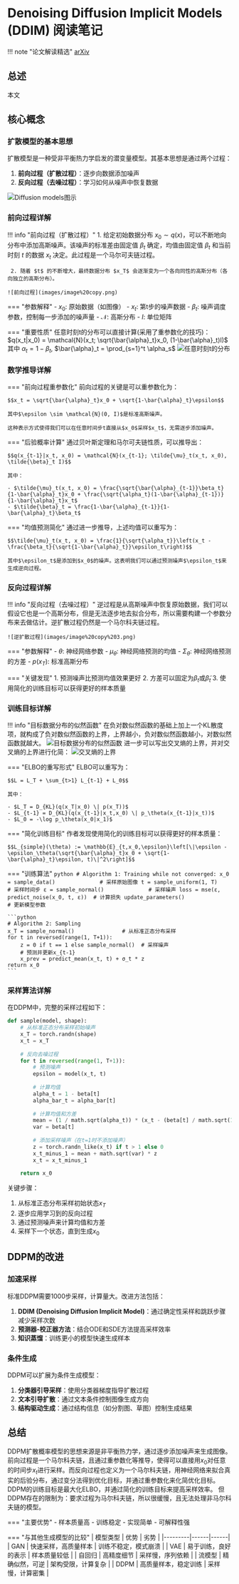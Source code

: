 # Denoising Diffusion Implicit Models (DDIM) 阅读笔记

!!! note "论文解读精选"
    [arXiv](https://arxiv.org/pdf/2010.02502)

    

## 总述
本文

## 核心概念

### 扩散模型的基本思想

扩散模型是一种受非平衡热力学启发的潜变量模型。其基本思想是通过两个过程：

1. **前向过程（扩散过程）**：逐步向数据添加噪声
2. **反向过程（去噪过程）**：学习如何从噪声中恢复数据

![Diffusion models图示](images/image.png)

### 前向过程详解

!!! info "前向过程（扩散过程）"
    1. 给定初始数据分布 $x_0 \sim q(x)$，可以不断地向分布中添加高斯噪声。该噪声的标准差由固定值 $\beta_t$ 确定，均值由固定值 $\beta_t$ 和当前时刻 $t$ 的数据 $x_t$ 决定。此过程是一个马尔可夫链过程。

     2. 随着 $t$ 的不断增大，最终数据分布 $x_T$ 会逐渐变为一个各向同性的高斯分布（各向独立的高斯分布）。

    ![前向过程](images/image%20copy.png)

=== "参数解释"
    - $x_0$: 原始数据（如图像）
    - $x_t$: 第t步的噪声数据
    - $\beta_t$: 噪声调度参数，控制每一步添加的噪声量
    - $\mathcal{N}$: 高斯分布
    - $I$: 单位矩阵

=== "重要性质"
    任意时刻t的分布可以直接计算(采用了重参数化的技巧)：$q(x_t|x_0) = \mathcal{N}(x_t; \sqrt{\bar{\alpha}_t}x_0, (1-\bar{\alpha}_t)I)$
    其中
        $\alpha_t = 1-\beta_t$, $\bar{\alpha}_t = \prod_{s=1}^t \alpha_s$
    ![任意时刻t的分布](images/image%20copy%202.png)

### 数学推导详解

=== "前向过程重参数化"
    前向过程的关键是可以重参数化为：
    
    $$x_t = \sqrt{\bar{\alpha}_t}x_0 + \sqrt{1-\bar{\alpha}_t}\epsilon$$
    
    其中$\epsilon \sim \mathcal{N}(0, I)$是标准高斯噪声。
    
    这种表示方式使得我们可以在任意时间步t直接从$x_0$采样$x_t$，无需逐步添加噪声。

=== "后验概率计算"
    通过贝叶斯定理和马尔可夫链性质，可以推导出：
    
    $$q(x_{t-1}|x_t, x_0) = \mathcal{N}(x_{t-1}; \tilde{\mu}_t(x_t, x_0), \tilde{\beta}_t I)$$
    
    其中：

    - $\tilde{\mu}_t(x_t, x_0) = \frac{\sqrt{\bar{\alpha}_{t-1}}\beta_t}{1-\bar{\alpha}_t}x_0 + \frac{\sqrt{\alpha_t}(1-\bar{\alpha}_{t-1})}{1-\bar{\alpha}_t}x_t$
    - $\tilde{\beta}_t = \frac{1-\bar{\alpha}_{t-1}}{1-\bar{\alpha}_t}\beta_t$

=== "均值预测简化"
    通过进一步推导，上述均值可以重写为：
    
    $$\tilde{\mu}_t(x_t, x_0) = \frac{1}{\sqrt{\alpha_t}}\left(x_t - \frac{\beta_t}{\sqrt{1-\bar{\alpha}_t}}\epsilon_t\right)$$
    
    其中$\epsilon_t$是添加到$x_0$的噪声。这表明我们可以通过预测噪声$\epsilon_t$来生成逆向过程。

### 反向过程详解

!!! info "反向过程（去噪过程）"
    逆过程是从高斯噪声中恢复原始数据，我们可以假设它也是一个高斯分布，但是无法逐步地去拟合分布，所以需要构建一个参数分布来去做估计。逆扩散过程仍然是一个马尔科夫链过程。

    ![逆扩散过程](images/image%20copy%203.png)

=== "参数解释"
    - $\theta$: 神经网络参数
    - $\mu_\theta$: 神经网络预测的均值
    - $\Sigma_\theta$: 神经网络预测的方差
    - $p(x_T)$: 标准高斯分布

=== "关键发现"
    1. 预测噪声比预测均值效果更好
    2. 方差可以固定为$\beta_t$或$\tilde{\beta}_t$
    3. 使用简化的训练目标可以获得更好的样本质量


### 训练目标详解

!!! info "目标数据分布的似然函数"
    在负对数似然函数的基础上加上一个KL散度项，就构成了负对数似然函数的上界，上界越小，负对数似然函数越小，对数似然函数就越大。
    ![目标数据分布的似然函数](images/image%20copy%204.png)
    进一步可以写出交叉熵的上界，并对交叉熵的上界进行化简：
    ![交叉熵的上界](images/image%20copy%205.png)

=== "ELBO的重写形式"
    ELBO可以重写为：

    $$L = L_T + \sum_{t>1} L_{t-1} + L_0$$
    
    其中：

    - $L_T = D_{KL}(q(x_T|x_0) \| p(x_T))$
    - $L_{t-1} = D_{KL}(q(x_{t-1}|x_t,x_0) \| p_\theta(x_{t-1}|x_t))$
    - $L_0 = -\log p_\theta(x_0|x_1)$

=== "简化训练目标"
    作者发现使用简化的训练目标可以获得更好的样本质量：

    $$L_{simple}(\theta) := \mathbb{E}_{t,x_0,\epsilon}\left[\|\epsilon - \epsilon_\theta(\sqrt{\bar{\alpha}_t}x_0 + \sqrt{1-\bar{\alpha}_t}\epsilon, t)\|^2\right]$$

=== "训练算法"
    ```python
    # Algorithm 1: Training
    while not converged:
        x_0 = sample_data()              # 采样原始图像
        t = sample_uniform(1, T)         # 采样时间步
        ε = sample_normal()              # 采样噪声
        loss = mse(ε, predict_noise(x_0, t, ε))  # 计算损失
        update_parameters()              # 更新模型参数
    ```

    ```python
    # Algorithm 2: Sampling
    x_T = sample_normal()               # 从标准正态分布采样
    for t in reversed(range(1, T+1)):
        z = 0 if t == 1 else sample_normal()  # 采样噪声
        # 预测并更新x_{t-1}
        x_prev = predict_mean(x_t, t) + σ_t * z
    return x_0
    ```

### 采样算法详解

在DDPM中，完整的采样过程如下：

```python
def sample(model, shape):
    # 从标准正态分布采样初始噪声
    x_T = torch.randn(shape)
    x_t = x_T
    
    # 反向去噪过程
    for t in reversed(range(1, T+1)):
        # 预测噪声
        epsilon = model(x_t, t)
        
        # 计算均值
        alpha_t = 1 - beta[t]
        alpha_bar_t = alpha_bar[t]
        
        # 计算均值和方差
        mean = (1 / math.sqrt(alpha_t)) * (x_t - (beta[t] / math.sqrt(1 - alpha_bar_t)) * epsilon)
        var = beta[t]
        
        # 添加采样噪声（在t=1时不添加噪声）
        z = torch.randn_like(x_t) if t > 1 else 0
        x_t_minus_1 = mean + math.sqrt(var) * z
        x_t = x_t_minus_1
    
    return x_0
```

关键步骤：

1. 从标准正态分布采样初始状态$x_T$
2. 逐步应用学习到的反向过程
3. 通过预测噪声来计算均值和方差
4. 采样下一个状态，直到生成$x_0$

## DDPM的改进

### 加速采样

标准DDPM需要1000步采样，计算量大。改进方法包括：

1. **DDIM (Denoising Diffusion Implicit Model)**：通过确定性采样和跳跃步骤减少采样次数
2. **预测器-校正器方法**：结合ODE和SDE方法提高采样效率
3. **知识蒸馏**：训练更小的模型快速生成样本

### 条件生成

DDPM可以扩展为条件生成模型：

1. **分类器引导采样**：使用分类器梯度指导扩散过程
2. **文本引导扩散**：通过文本条件控制图像生成方向
3. **结构驱动生成**：通过结构信息（如分割图、草图）控制生成结果

## 总结

DDPM扩散概率模型的思想来源是非平衡热力学，通过逐步添加噪声来生成图像。前向过程是一个马尔科夫链，且通过重参数化等推导，使得可以直接用$x_0$对任意的时间步$x_t$进行采样。而反向过程也定义为一个马尔科夫链，用神经网络来拟合真实的后验分布，通过变分法得到优化目标，并通过重参数化来化简优化目标。DDPM的训练目标是最大化ELBO，并通过简化的训练目标来提高采样效率。
但DDPM存在的限制为：要求过程为马尔科夫链，所以很缓慢，且无法处理非马尔科夫链的模型。

=== "主要优势"
    - 样本质量高
    - 训练稳定
    - 实现简单
    - 可解释性强

=== "与其他生成模型的比较"
    | 模型类型 | 优势 | 劣势 |
    |---------|------|------|
    | GAN | 快速采样，高质量样本 | 训练不稳定，模式崩溃 |
    | VAE | 易于训练，良好的表示 | 样本质量较低 |
    | 自回归 | 高精度细节 | 采样慢，序列依赖 |
    | 流模型 | 精确似然，可逆 | 架构受限，计算复杂 |
    | DDPM | 高质量样本，稳定训练 | 采样慢，计算密集 |